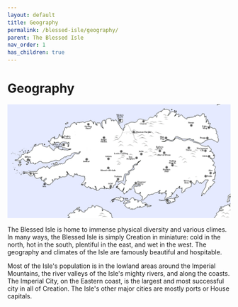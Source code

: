 ```yaml
---
layout: default
title: Geography
permalink: /blessed-isle/geography/
parent: The Blessed Isle
nav_order: 1
has_children: true
---
```


# Geography

![The Blessed Isle](../../../assets/blessed_isle/blessed-isle.png)

The Blessed Isle is home to immense physical diversity and various climes. In
many ways, the Blessed Isle is simply Creation in miniature: cold in the north,
hot in the south, plentiful in the east, and wet in the west. The geography and
climates of the Isle are famously beautiful and hospitable.

Most of the Isle's population is in the lowland areas around the Imperial
Mountains, the river valleys of the Isle's mighty rivers, and along the coasts.
The Imperial City, on the Eastern coast, is the largest and most successful
city in all of Creation. The Isle's other major cities are mostly ports or
House capitals.

